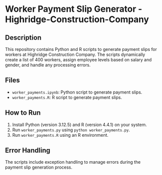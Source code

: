 # Worker Payment Slip Generator - Highridge-Construction-Company

## Description
This repository contains Python and R scripts to generate payment slips for workers at Highridge Construction Company. The scripts dynamically create a list of 400 workers, assign employee levels based on salary and gender, and handle any processing errors.

## Files
- `worker_payments.ipynb`: Python script to generate payment slips.
- `worker_payments.R`: R script to generate payment slips.

## How to Run
1. Install Python (version 3.12.5) and R (version 4.4.1) on your system.
2. Run `worker_payments.py` using `python worker_payments.py`.
3. Run `worker_payments.R` using an R environment.

## Error Handling
The scripts include exception handling to manage errors during the payment slip generation process.
